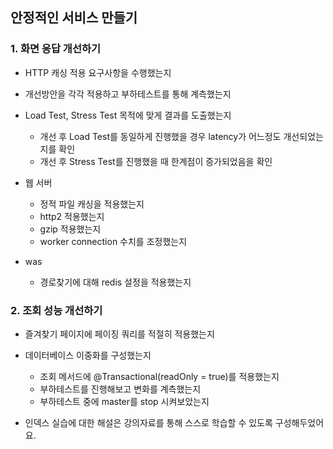 ## 안정적인 서비스 만들기

### 1. 화면 응답 개선하기
- HTTP 캐싱 적용 요구사항을 수행했는지

- 개선방안을 각각 적용하고 부하테스트를 통해 계측했는지

- Load Test, Stress Test 목적에 맞게 결과를 도출했는지
    - 개선 후 Load Test를 동일하게 진행했을 경우 latency가 어느정도 개선되었는지를 확인
    - 개선 후 Stress Test를 진행했을 때 한계점이 증가되었음을 확인

- 웹 서버
    - 정적 파일 캐싱을 적용했는지
    - http2 적용했는지
    - gzip 적용했는지
    - worker connection 수치를 조정했는지
- was
    - 경로찾기에 대해 redis 설정을 적용했는지

### 2. 조회 성능 개선하기
- 즐겨찾기 페이지에 페이징 쿼리를 적절히 적용했는지

- 데이터베이스 이중화를 구성했는지
    - 조회 메서드에 @Transactional(readOnly = true)를 적용했는지
    - 부하테스트를 진행해보고 변화를 계측했는지
    - 부하테스트 중에 master를 stop 시켜보았는지

- 인덱스 실습에 대한 해설은 강의자료를 통해 스스로 학습할 수 있도록 구성해두었어요.
